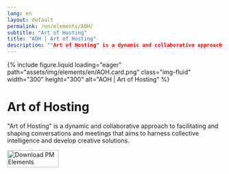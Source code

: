 ```yaml
---
lang: en
layout: default
permalink: /en/elements/AOH/
subtitle: "Art of Hosting"
title: "AOH | Art of Hosting"
description: ""Art of Hosting" is a dynamic and collaborative approach to facilitating and shaping conversations and meetings that aims to harness collective intelligence and develop creative solutions."
---
```


{% include figure.liquid loading="eager" path="assets/img/elements/en/AOH.card.png" class="img-fluid" width="300" height="300" alt="AOH | Art of Hosting" %}

# Art of Hosting

"Art of Hosting" is a dynamic and collaborative approach to facilitating and shaping conversations and meetings that aims to harness collective intelligence and develop creative solutions.

<a href="https://apps.apple.com/app/apple-store/id6738084498?pt=127441684&ct=website&mt=8">
  <img src="{{ "assets/img/en/appstore.png" | relative_url }}" width="120" height="40" alt="Download PM Elements">
</a>
